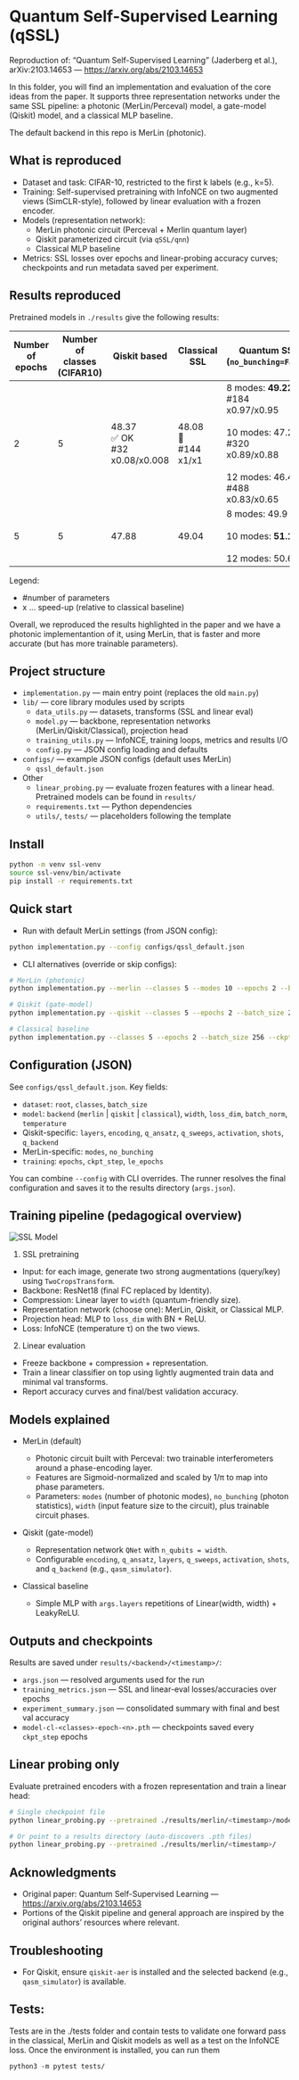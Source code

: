 # Quantum Self-Supervised Learning (qSSL)

Reproduction of: “Quantum Self-Supervised Learning” (Jaderberg et al.), arXiv:2103.14653 — https://arxiv.org/abs/2103.14653

In this folder, you will find an implementation and evaluation of the core ideas from the paper. It supports three representation networks under the same SSL pipeline: a photonic (MerLin/Perceval) model, a gate-model (Qiskit) model, and a classical MLP baseline.

The default backend in this repo is MerLin (photonic).

## What is reproduced
- Dataset and task: CIFAR-10, restricted to the first k labels (e.g., k=5).
- Training: Self-supervised pretraining with InfoNCE on two augmented views (SimCLR-style), followed by linear evaluation with a frozen encoder.
- Models (representation network):
  - MerLin photonic circuit (Perceval + Merlin quantum layer)
  - Qiskit parameterized circuit (via `qSSL/qnn`)
  - Classical MLP baseline
- Metrics: SSL losses over epochs and linear-probing accuracy curves; checkpoints and run metadata saved per experiment.

## Results reproduced

Pretrained models in `./results` give the following results:

| Number of epochs | Number of classes (CIFAR10) | Qiskit based | Classical SSL | Quantum SSL (`no_bunching=False`) | Quantum SSL (`no_bunching=True`) |
|------------------|-----------------------------|--------------|---------------|----------------------------------|---------------------------------|
| 2                | 5                           | 48.37 <br> ✅ OK <br> #32 <br> x0.08/x0.008 | 48.08 <br> 🚫 <br> #144 <br> x1/x1 | 8 modes: **49.22** <br> #184 <br> x0.97/x0.95 <br><br> 10 modes: 47.28 <br> #320 <br> x0.89/x0.88 <br><br> 12 modes: 46.46 <br> #488 <br> x0.83/x0.65 | 8 modes: 45.58 <br> #184 <br> x0.97/x0.97 <br><br> 10 modes: 45.58 <br> #320 <br> x0.97/x0.93 <br><br> 12 modes: 45.76 <br> #488 <br> x0.94/x0.82 |
| 5                | 5                           | 47.88  | 49.04 | 8 modes: 49.9 <br><br> 10 modes: **51.12** <br><br> 12 modes: 50.64 | 8 modes: 49.3 <br><br> 10 modes: 48.86 <br><br> 12 modes: **51.74** |

Legend:
- #number of parameters
- x ... speed-up (relative to classical baseline)

Overall, we reproduced the results highlighted in the paper and we have a photonic implementantion of it, using MerLin, that is faster and more accurate (but has more trainable parameters).

## Project structure
- `implementation.py` — main entry point (replaces the old `main.py`)
- `lib/` — core library modules used by scripts
  - `data_utils.py` — datasets, transforms (SSL and linear eval)
  - `model.py` — backbone, representation networks (MerLin/Qiskit/Classical), projection head
  - `training_utils.py` — InfoNCE, training loops, metrics and results I/O
  - `config.py` — JSON config loading and defaults
- `configs/` — example JSON configs (default uses MerLin)
  - `qssl_default.json`
- Other
  - `linear_probing.py` — evaluate frozen features with a linear head. Pretrained models can be found in `results/`
  - `requirements.txt` — Python dependencies
  - `utils/`, `tests/` — placeholders following the template

## Install
```bash
python -m venv ssl-venv
source ssl-venv/bin/activate
pip install -r requirements.txt
```

## Quick start
- Run with default MerLin settings (from JSON config):
```bash
python implementation.py --config configs/qssl_default.json
```
- CLI alternatives (override or skip configs):
```bash
# MerLin (photonic)
python implementation.py --merlin --classes 5 --modes 10 --epochs 2 --batch_size 256 --ckpt-step 1

# Qiskit (gate-model)
python implementation.py --qiskit --classes 5 --epochs 2 --batch_size 256 --ckpt-step 1

# Classical baseline
python implementation.py --classes 5 --epochs 2 --batch_size 256 --ckpt-step 1
```

## Configuration (JSON)
See `configs/qssl_default.json`. Key fields:
- `dataset`: `root`, `classes`, `batch_size`
- `model`: `backend` (`merlin` | `qiskit` | `classical`), `width`, `loss_dim`, `batch_norm`, `temperature`
- Qiskit-specific: `layers`, `encoding`, `q_ansatz`, `q_sweeps`, `activation`, `shots`, `q_backend`
- MerLin-specific: `modes`, `no_bunching`
- `training`: `epochs`, `ckpt_step`, `le_epochs`

You can combine `--config` with CLI overrides. The runner resolves the final configuration and saves it to the results directory (`args.json`).

## Training pipeline (pedagogical overview)


![SSL Model](SSL_model.png)

1) SSL pretraining
- Input: for each image, generate two strong augmentations (query/key) using `TwoCropsTransform`.
- Backbone: ResNet18 (final FC replaced by Identity).
- Compression: Linear layer to `width` (quantum-friendly size).
- Representation network (choose one): MerLin, Qiskit, or Classical MLP.
- Projection head: MLP to `loss_dim` with BN + ReLU.
- Loss: InfoNCE (temperature τ) on the two views.

2) Linear evaluation
- Freeze backbone + compression + representation.
- Train a linear classifier on top using lightly augmented train data and minimal val transforms.
- Report accuracy curves and final/best validation accuracy.



## Models explained

- MerLin (default)
  - Photonic circuit built with Perceval: two trainable interferometers around a phase-encoding layer.
  - Features are Sigmoid-normalized and scaled by 1/π to map into phase parameters.
  - Parameters: `modes` (number of photonic modes), `no_bunching` (photon statistics), `width` (input feature size to the circuit), plus trainable circuit phases.

- Qiskit (gate-model)
  - Representation network `QNet` with `n_qubits = width`.
  - Configurable `encoding`, `q_ansatz`, `layers`, `q_sweeps`, `activation`, `shots`, and `q_backend` (e.g., `qasm_simulator`).

- Classical baseline
  - Simple MLP with `args.layers` repetitions of Linear(width, width) + LeakyReLU.

## Outputs and checkpoints
Results are saved under `results/<backend>/<timestamp>/`:
- `args.json` — resolved arguments used for the run
- `training_metrics.json` — SSL and linear-eval losses/accuracies over epochs
- `experiment_summary.json` — consolidated summary with final and best val accuracy
- `model-cl-<classes>-epoch-<n>.pth` — checkpoints saved every `ckpt_step` epochs

## Linear probing only
Evaluate pretrained encoders with a frozen representation and train a linear head:
```bash
# Single checkpoint file
python linear_probing.py --pretrained ./results/merlin/<timestamp>/model-cl-5-epoch-5.pth

# Or point to a results directory (auto-discovers .pth files)
python linear_probing.py --pretrained ./results/merlin/<timestamp>/
```

## Acknowledgments
- Original paper: Quantum Self-Supervised Learning — https://arxiv.org/abs/2103.14653
- Portions of the Qiskit pipeline and general approach are inspired by the original authors’ resources where relevant.

## Troubleshooting
- For Qiskit, ensure `qiskit-aer` is installed and the selected backend (e.g., `qasm_simulator`) is available.

## Tests:
Tests are in the ./tests folder and contain tests to validate one forward pass in the classical, MerLin and Qiskit models as well as a test on the InfoNCE loss. Once the environment is installed, you can run them
```
python3 -m pytest tests/
```
